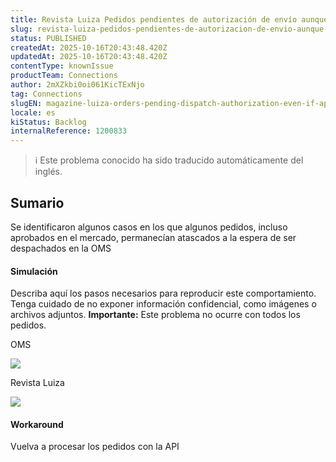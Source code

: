 ```yaml
---
title: Revista Luiza Pedidos pendientes de autorización de envío aunque estén aprobados por Marketplace
slug: revista-luiza-pedidos-pendientes-de-autorizacion-de-envio-aunque-esten-aprobados-por-marketplace
status: PUBLISHED
createdAt: 2025-10-16T20:43:48.420Z
updatedAt: 2025-10-16T20:43:48.420Z
contentType: knownIssue
productTeam: Connections
author: 2mXZkbi0oi061KicTExNjo
tag: Connections
slugEN: magazine-luiza-orders-pending-dispatch-authorization-even-if-approved-by-marketplace
locale: es
kiStatus: Backlog
internalReference: 1200833
---
```


>ℹ️ Este problema conocido ha sido traducido automáticamente del inglés.

## Sumario


Se identificaron algunos casos en los que algunos pedidos, incluso aprobados en el mercado, permanecían atascados a la espera de ser despachados en la OMS


#### Simulación


Describa aquí los pasos necesarios para reproducir este comportamiento. Tenga cuidado de no exponer información confidencial, como imágenes o archivos adjuntos.
**Importante:** Este problema no ocurre con todos los pedidos.

OMS

 ![](https://vtexhelp.zendesk.com/attachments/token/Og610DmFNOXxq62mJ8Mi7KH0x/?name=image.png)


Revista Luiza

 ![](https://vtexhelp.zendesk.com/attachments/token/dO1rwzcpoXTv5KSHqRk0ddHVv/?name=image.png)




#### Workaround


Vuelva a procesar los pedidos con la API


